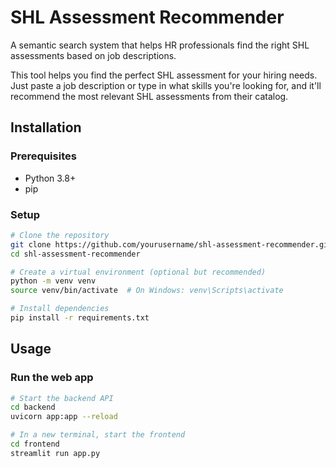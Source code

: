 
# SHL Assessment Recommender

A semantic search system that helps HR professionals find the right SHL assessments based on job descriptions.

This tool helps you find the perfect SHL assessment for your hiring needs. Just paste a job description or type in what skills you're looking for, and it'll recommend the most relevant SHL assessments from their catalog.

## Installation

### Prerequisites

- Python 3.8+
- pip

### Setup

```bash
# Clone the repository
git clone https://github.com/yourusername/shl-assessment-recommender.git
cd shl-assessment-recommender

# Create a virtual environment (optional but recommended)
python -m venv venv
source venv/bin/activate  # On Windows: venv\Scripts\activate

# Install dependencies
pip install -r requirements.txt
```

## Usage

### Run the web app

```bash
# Start the backend API
cd backend
uvicorn app:app --reload

# In a new terminal, start the frontend
cd frontend
streamlit run app.py
```
